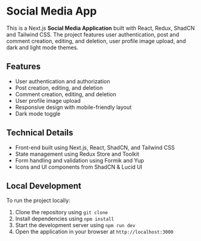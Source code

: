 # Social Media App

This is a Next.js **Social Media Application** built with React, Redux, ShadCN and Tailwind CSS. The project features user authentication, post and comment creation, editing, and deletion, user profile image upload, and dark and light mode themes.

## Features

- User authentication and authorization
- Post creation, editing, and deletion
- Comment creation, editing, and deletion
- User profile image upload
- Responsive design with mobile-friendly layout
- Dark mode toggle

## Technical Details

- Front-end built using Next.js, React, ShadCN, and Tailwind CSS
- State management using Redux Store and Toolkit
- Form handling and validation using Formik and Yup
- Icons and UI components from ShadCN & Lucid UI

## Local Development

To run the project locally:

1. Clone the repository using `git clone`
2. Install dependencies using `npm install`
3. Start the development server using `npm run dev`
4. Open the application in your browser at `http://localhost:3000`
